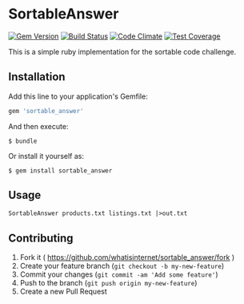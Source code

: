 # SortableAnswer

[![Gem Version](https://badge.fury.io/rb/sortable_answer.svg)](http://badge.fury.io/rb/sortable_answer)
[![Build Status](https://travis-ci.org/whatisinternet/sortable_answer.svg?branch=master)](https://travis-ci.org/whatisinternet/sortable_answer)
[![Code Climate](https://codeclimate.com/github/whatisinternet/sortable_answer/badges/gpa.svg)](https://codeclimate.com/github/whatisinternet/sortable_answer)
[![Test Coverage](https://codeclimate.com/github/whatisinternet/sortable_answer/badges/coverage.svg)](https://codeclimate.com/github/whatisinternet/sortable_answer)

This is a simple ruby implementation for the sortable code challenge.

## Installation

Add this line to your application's Gemfile:

```ruby
gem 'sortable_answer'
```

And then execute:

    $ bundle

Or install it yourself as:

    $ gem install sortable_answer

## Usage

```
SortableAnswer products.txt listings.txt |>out.txt
```

## Contributing

1. Fork it ( https://github.com/whatisinternet/sortable_answer/fork )
2. Create your feature branch (`git checkout -b my-new-feature`)
3. Commit your changes (`git commit -am 'Add some feature'`)
4. Push to the branch (`git push origin my-new-feature`)
5. Create a new Pull Request
